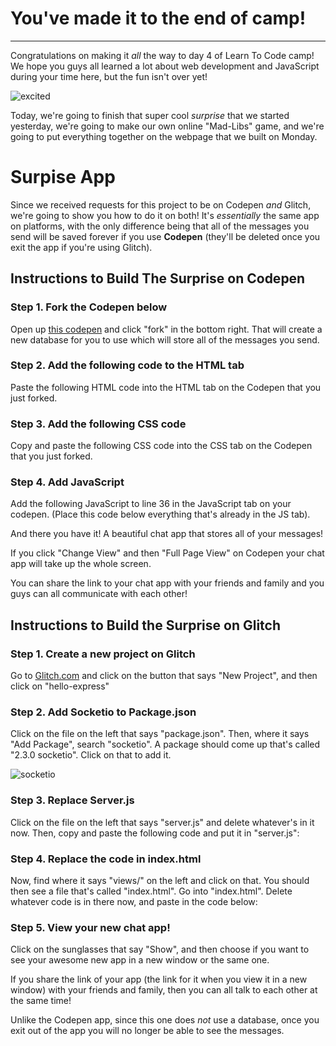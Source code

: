 # You've made it to the end of camp!
---------
Congratulations on making it *all* the way to day 4 of Learn To Code camp! We hope you guys all learned a lot about web development and JavaScript during your time here, but the fun isn't over yet! 

![excited](https://media.giphy.com/media/5GoVLqeAOo6PK/giphy.gif)

Today, we're going to finish that super cool *surprise* that we started yesterday, we're going to make our own online "Mad-Libs" game, and we're going to put everything together on the webpage that we built on Monday.

# Surpise App 

Since we received requests for this project to be on Codepen *and* Glitch, we're going to show you how to do it on both! It's *essentially* the same app on platforms, with the only difference being that all of the messages you send will be saved forever if you use **Codepen** (they'll be deleted once you exit the app if you're using Glitch).


## Instructions to Build The Surprise on Codepen

### Step 1. Fork the Codepen below

Open up <a href="https://codepen.io/dianevinson/pen/mdVOxVZ" target="_blank">this codepen</a> and click "fork" in the bottom right. That will create a new database for you to use which will store all of the messages you send.

### Step 2. Add the following code to the HTML tab

Paste the following HTML code into the HTML tab on the Codepen that you just forked.

<script src="https://gist.github.com/dianevinson/73bc69c5e7ffa3db053b0f85b6643068.js"></script>


### Step 3. Add the following CSS code

Copy and paste the following CSS code into the CSS tab on the Codepen that you just forked.

<script src="https://gist.github.com/dianevinson/a3c1e3b2ebc06a9c8ffd2e4d3aef3e5d.js"></script>


### Step 4. Add JavaScript 

Add the following JavaScript to line 36 in the JavaScript tab on your codepen. (Place this code below everything that's already in the JS tab).


<script src="https://gist.github.com/dianevinson/e06d866d7422262625c94d4b73687197.js"></script>

And there you have it! A beautiful chat app that stores all of your messages!

If you click "Change View" and then "Full Page View" on Codepen your chat app will take up the whole screen. 

You can share the link to your chat app with your friends and family and you guys can all communicate with each other!


## Instructions to Build the Surprise on Glitch

### Step 1. Create a new project on Glitch

Go to <a href="https://www.glitch.com" target="_blank">Glitch.com</a> and click on the button that says "New Project", and then click on "hello-express"

### Step 2. Add Socketio to Package.json

Click on the file on the left that says "package.json". Then, where it says "Add Package", search "socketio". A package should come up that's called "2.3.0 socketio". Click on that to add it. 

![socketio](https://prof.ninja/cyber/glitch2.png)


### Step 3. Replace Server.js

Click on the file on the left that says "server.js" and delete whatever's in it now. Then, copy and paste the following code and put it in "server.js":

<script src="https://gist.github.com/dianevinson/d10ce8f8b68b783ec3f62dd702580958.js"></script>


### Step 4. Replace the code in index.html

Now, find where it says "views/" on the left and click on that. You should then see a file that's called "index.html". Go into "index.html". Delete whatever code is in there now, and paste in the code below:

<script src="https://gist.github.com/dianevinson/46e4d754d55bf4e1518255c54b308d85.js"></script>

### Step 5. View your new chat app! 

Click on the sunglasses that say "Show", and then choose if you want to see your awesome new app in a new window or the same one. 

If you share the link of your app (the link for it when you view it in a new window) with your friends and family, then you can all talk to each other at the same time! 

Unlike the Codepen app, since this one does *not* use a database, once you exit out of the app you will no longer be able to see the messages. 


